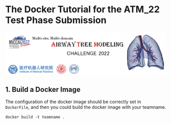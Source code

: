 # The Docker Tutorial for the ATM_22 Test Phase Submission
<div align=center><img src="../figs/bannar.png"></div>

## 1. Build a Docker Image
The configuration of the docker image should be correctly set in `DockerFile`, and then you could build the docker image with your teamname.
```angular2html
docker build -t teamname .
```

